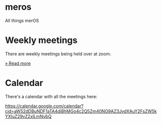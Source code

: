 # meros

All things merOS

# Weekly meetings

There are weekly meetings being held over at zoom.

[ » Read more ](https://github.com/mercode-org/meros/issues/1)

# Calendar

There's a calendar with all the meetings here:

https://calendar.google.com/calendar?cid=aW52dDBuNDF1aTA4djBhMGo4c2Q5Zm40NG9AZ3JvdXAuY2FsZW5kYXIuZ29vZ2xlLmNvbQ

